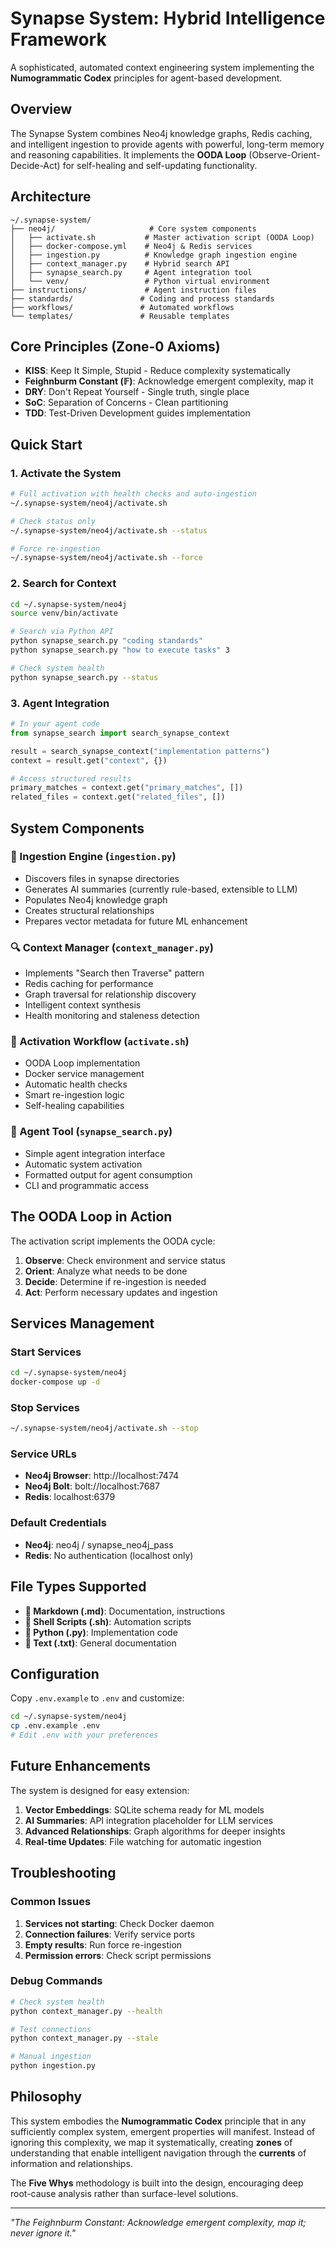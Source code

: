 # Synapse System: Hybrid Intelligence Framework

A sophisticated, automated context engineering system implementing the **Numogrammatic Codex** principles for agent-based development.

## Overview

The Synapse System combines Neo4j knowledge graphs, Redis caching, and intelligent ingestion to provide agents with powerful, long-term memory and reasoning capabilities. It implements the **OODA Loop** (Observe-Orient-Decide-Act) for self-healing and self-updating functionality.

## Architecture

```
~/.synapse-system/
├── neo4j/                     # Core system components
│   ├── activate.sh           # Master activation script (OODA Loop)
│   ├── docker-compose.yml    # Neo4j & Redis services
│   ├── ingestion.py          # Knowledge graph ingestion engine
│   ├── context_manager.py    # Hybrid search API
│   ├── synapse_search.py     # Agent integration tool
│   └── venv/                 # Python virtual environment
├── instructions/             # Agent instruction files
├── standards/               # Coding and process standards
├── workflows/               # Automated workflows
└── templates/               # Reusable templates
```

## Core Principles (Zone-0 Axioms)

- **KISS**: Keep It Simple, Stupid - Reduce complexity systematically
- **Feighnburm Constant (𝔽)**: Acknowledge emergent complexity, map it
- **DRY**: Don't Repeat Yourself - Single truth, single place
- **SoC**: Separation of Concerns - Clean partitioning
- **TDD**: Test-Driven Development guides implementation

## Quick Start

### 1. Activate the System
```bash
# Full activation with health checks and auto-ingestion
~/.synapse-system/neo4j/activate.sh

# Check status only
~/.synapse-system/neo4j/activate.sh --status

# Force re-ingestion
~/.synapse-system/neo4j/activate.sh --force
```

### 2. Search for Context
```bash
cd ~/.synapse-system/neo4j
source venv/bin/activate

# Search via Python API
python synapse_search.py "coding standards"
python synapse_search.py "how to execute tasks" 3

# Check system health
python synapse_search.py --status
```

### 3. Agent Integration
```python
# In your agent code
from synapse_search import search_synapse_context

result = search_synapse_context("implementation patterns")
context = result.get("context", {})

# Access structured results
primary_matches = context.get("primary_matches", [])
related_files = context.get("related_files", [])
```

## System Components

### 🧠 Ingestion Engine (`ingestion.py`)
- Discovers files in synapse directories
- Generates AI summaries (currently rule-based, extensible to LLM)
- Populates Neo4j knowledge graph
- Creates structural relationships
- Prepares vector metadata for future ML enhancement

### 🔍 Context Manager (`context_manager.py`)
- Implements "Search then Traverse" pattern
- Redis caching for performance
- Graph traversal for relationship discovery
- Intelligent context synthesis
- Health monitoring and staleness detection

### 🚀 Activation Workflow (`activate.sh`)
- OODA Loop implementation
- Docker service management
- Automatic health checks
- Smart re-ingestion logic
- Self-healing capabilities

### 🔌 Agent Tool (`synapse_search.py`)
- Simple agent integration interface
- Automatic system activation
- Formatted output for agent consumption
- CLI and programmatic access

## The OODA Loop in Action

The activation script implements the OODA cycle:

1. **Observe**: Check environment and service status
2. **Orient**: Analyze what needs to be done
3. **Decide**: Determine if re-ingestion is needed
4. **Act**: Perform necessary updates and ingestion

## Services Management

### Start Services
```bash
cd ~/.synapse-system/neo4j
docker-compose up -d
```

### Stop Services
```bash
~/.synapse-system/neo4j/activate.sh --stop
```

### Service URLs
- **Neo4j Browser**: http://localhost:7474
- **Neo4j Bolt**: bolt://localhost:7687
- **Redis**: localhost:6379

### Default Credentials
- **Neo4j**: neo4j / synapse_neo4j_pass
- **Redis**: No authentication (localhost only)

## File Types Supported

- **📄 Markdown (.md)**: Documentation, instructions
- **🔧 Shell Scripts (.sh)**: Automation scripts
- **🐍 Python (.py)**: Implementation code
- **📝 Text (.txt)**: General documentation

## Configuration

Copy `.env.example` to `.env` and customize:

```bash
cd ~/.synapse-system/neo4j
cp .env.example .env
# Edit .env with your preferences
```

## Future Enhancements

The system is designed for easy extension:

1. **Vector Embeddings**: SQLite schema ready for ML models
2. **AI Summaries**: API integration placeholder for LLM services
3. **Advanced Relationships**: Graph algorithms for deeper insights
4. **Real-time Updates**: File watching for automatic ingestion

## Troubleshooting

### Common Issues

1. **Services not starting**: Check Docker daemon
2. **Connection failures**: Verify service ports
3. **Empty results**: Run force re-ingestion
4. **Permission errors**: Check script permissions

### Debug Commands
```bash
# Check system health
python context_manager.py --health

# Test connections
python context_manager.py --stale

# Manual ingestion
python ingestion.py
```

## Philosophy

This system embodies the **Numogrammatic Codex** principle that in any sufficiently complex system, emergent properties will manifest. Instead of ignoring this complexity, we map it systematically, creating **zones** of understanding that enable intelligent navigation through the **currents** of information and relationships.

The **Five Whys** methodology is built into the design, encouraging deep root-cause analysis rather than surface-level solutions.

---

*"The Feighnburm Constant: Acknowledge emergent complexity, map it; never ignore it."*